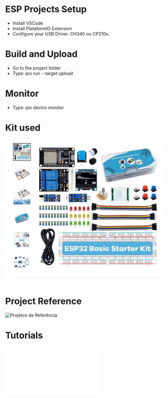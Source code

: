 # ESP Projects Setup
- Install VSCode
- Install PlataformIO Extension
- Configure your USB Driver: CH340 ou CP210x.

# Build and Upload
- Go to the project folder
- Type: pio run --target upload

# Monitor
- Type: pio device monitor

# Kit used
![Kit](Kit.JPG "Título da imagem")

# Project Reference
![Projetos de Referência](https://github.com/LontenTechnology/ESP32_Basic_Starter_Kit_LTARK_8 "Projetos de Referência")

# Tutorials
![Tutorial](StarterKit.pdf "Tutoriais")
